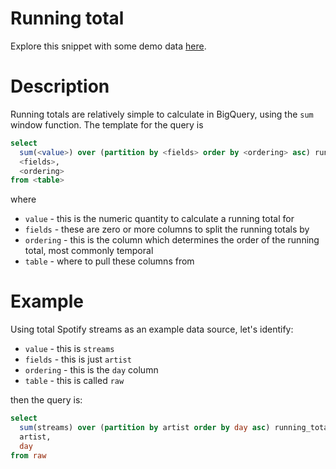 # Running total

Explore this snippet with some demo data [here](https://count.co/n/xFHD89xBRAU?vm=e).

# Description
Running totals are relatively simple to calculate in BigQuery, using the `sum` window function.
The template for the query is

```sql
select
  sum(<value>) over (partition by <fields> order by <ordering> asc) running_total,
  <fields>,
  <ordering>
from <table>
```
where 
- `value` - this is the numeric quantity to calculate a running total for
- `fields` - these are zero or more columns to split the running totals by
- `ordering` - this is the column which determines the order of the running total, most commonly temporal
- `table` - where to pull these columns from
# Example
Using total Spotify streams as an example data source, let's identify:
- `value` - this is `streams`
- `fields` - this is just `artist`
- `ordering` - this is the `day` column
- `table` - this is called `raw`

then the query is:

```sql
select
  sum(streams) over (partition by artist order by day asc) running_total,
  artist,
  day
from raw
```